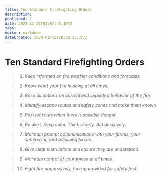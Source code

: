```yaml
---
title: Ten Standard Firefighting Orders
description: 
published: 1
date: 2024-11-21T02:07:40.107Z
tags: 
editor: markdown
dateCreated: 2024-02-15T20:50:25.777Z
---
```


# Ten Standard Firefighting Orders

> 1. *Keep informed on fire weather conditions and forecasts.*

> 2. *Know what your fire is doing at all times.*

> 3. *Base all actions on current and expected behavior of the fire.*

> 4. *Identify escape routes and safety zones and make them known.*

> 5. *Post lookouts when there is possible danger.*

> 6. *Be alert. Keep calm. Think clearly. Act decisively.*

> 7. *Maintain prompt communications with your forces, your supervisor, and adjoining forces.*

> 8. *Give clear instructions and ensure they are understood.*

> 9. *Maintain control of your forces at all times.*

> 10. *Fight fire aggressively, having provided for safety first.*